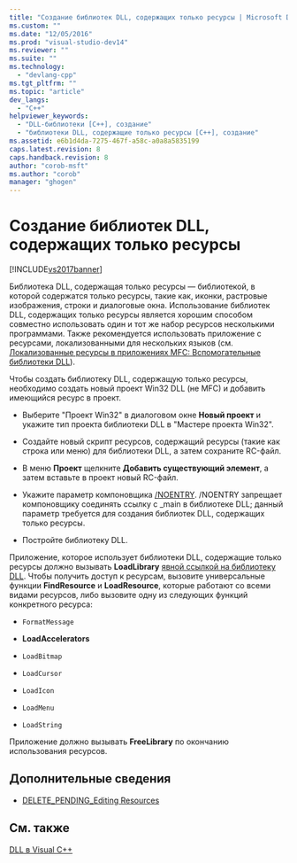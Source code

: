 ```yaml
---
title: "Создание библиотек DLL, содержащих только ресурсы | Microsoft Docs"
ms.custom: ""
ms.date: "12/05/2016"
ms.prod: "visual-studio-dev14"
ms.reviewer: ""
ms.suite: ""
ms.technology: 
  - "devlang-cpp"
ms.tgt_pltfrm: ""
ms.topic: "article"
dev_langs: 
  - "C++"
helpviewer_keywords: 
  - "DLL-библиотеки [C++], создание"
  - "библиотеки DLL, содержащие только ресурсы [C++], создание"
ms.assetid: e6b1d4da-7275-467f-a58c-a0a8a5835199
caps.latest.revision: 8
caps.handback.revision: 8
author: "corob-msft"
ms.author: "corob"
manager: "ghogen"
---
```

# Создание библиотек DLL, содержащих только ресурсы
[!INCLUDE[vs2017banner](../assembler/inline/includes/vs2017banner.md)]

Библиотека DLL, содержащая только ресурсы — библиотекой, в которой содержатся только ресурсы, такие как, иконки, растровые изображения, строки и диалоговые окна.  Использование библиотек DLL, содержащих только ресурсы является хорошим способом совместно использовать один и тот же набор ресурсов несколькими программами.  Также рекомендуется использовать приложение с ресурсами, локализованными для нескольких языков \(см. [Локализованные ресурсы в приложениях MFC: Вспомогательные библиотеки DLL](../build/localized-resources-in-mfc-applications-satellite-dlls.md)\).  
  
 Чтобы создать библиотеку DLL, содержащую только ресурсы, необходимо создать новый проект Win32 DLL \(не MFC\) и добавить имеющийся ресурс в проект.  
  
-   Выберите "Проект Win32" в диалоговом окне **Новый проект** и укажите тип проекта библиотеки DLL в "Мастере проекта Win32".  
  
-   Создайте новый скрипт ресурсов, содержащий ресурсы \(такие как строка или меню\) для библиотеки DLL, а затем сохраните RC\-файл.  
  
-   В меню **Проект** щелкните **Добавить существующий элемент**, а затем вставьте в проект новый RC\-файл.  
  
-   Укажите параметр компоновщика [\/NOENTRY](../build/reference/noentry-no-entry-point.md). \/NOENTRY запрещает компоновщику соединять ссылку с \_main в библиотеке DLL; данный параметр требуется для создания библиотек DLL, содержащих только ресурсы.  
  
-   Постройте библиотеку DLL.  
  
 Приложение, которое использует библиотеки DLL, содержащие только ресурсы должно вызывать **LoadLibrary** [явной ссылкой на библиотеку DLL](../build/loadlibrary-and-afxloadlibrary.md).  Чтобы получить доступ к ресурсам, вызовите универсальные функции **FindResource** и **LoadResource**, которые работают со всеми видами ресурсов, либо вызовите одну из следующих функций конкретного ресурса:  
  
-   `FormatMessage`  
  
-   **LoadAccelerators**  
  
-   `LoadBitmap`  
  
-   `LoadCursor`  
  
-   `LoadIcon`  
  
-   `LoadMenu`  
  
-   `LoadString`  
  
 Приложение должно вызывать **FreeLibrary** по окончанию использования ресурсов.  
  
## Дополнительные сведения  
  
-   [DELETE\_PENDING\_Editing Resources](http://msdn.microsoft.com/ru-ru/c29d31c7-2d94-40ca-8aa0-c7262883529c)  
  
## См. также  
 [DLL в Visual C\+\+](../build/dlls-in-visual-cpp.md)